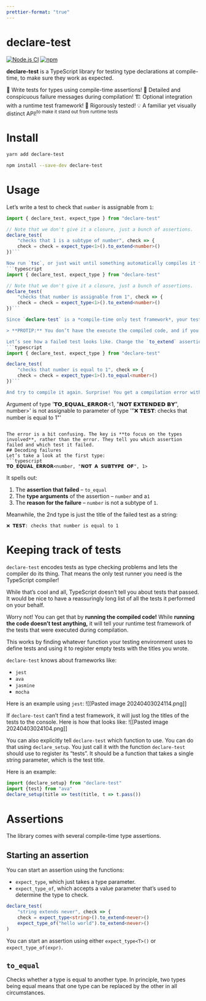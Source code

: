 ```yaml
---
prettier-format: "true"
---
```


# declare-test

[![Node.js CI](https://github.com/GregRos/declare-test/actions/workflows/push.yaml/badge.svg)](https://github.com/GregRos/declare-test/actions/workflows/main.yaml)
[![npm](https://img.shields.io/npm/v/declare-test)](https://www.npmjs.com/package/declare-test)

**declare-test** is a TypeScript library for testing type declarations at compile-time, to make sure they work as expected.

🧪 Write tests for types using compile-time assertions!
🚨 Detailed and conspicuous failure messages during compilation!
🏗️ Optional integration with a runtime test framework!
🧐 Rigorously tested!
💡 A familiar yet visually distinct API!<sup>to make it stand out from runtime tests</sup>
# Install
```bash
yarn add declare-test
```
```bash
npm install --save-dev declare-test
```
# Usage
Let’s write a test to check that `number` is assignable from `1`:
```typescript
import { declare_test, expect_type } from "declare-test"

// Note that we don't give it a closure, just a bunch of assertions.
declare_test(
	"checks that 1 is a subtype of number", check => {
	check = check = expect_type<1>().to_extend<number>()
})```

Now run `tsc`, or just wait until something automatically compiles it for you. 
```typescript
import { declare_test, expect_type } from "declare-test"

// Note that we don't give it a closure, just a bunch of assertions.
declare_test(
	"checks that number is assignable from 1", check => {
	check = check = expect_type<1>().to_extend<number>()
})```

Since `declare-test` is a *compile-time only test framework*, your test runner is actually the TypeScript compiler, and **your test passes if your code compiles!**

> **PROTIP:** You don’t have the execute the compiled code, and if you do it won’t test anything.

Let’s see how a failed test looks like. Change the `to_extend` assertion to `to_equal` instead:
```typescript
import { declare_test, expect_type } from "declare-test"

declare_test(
	"checks that number is equal to 1", check => {
	check = check = expect_type<1>().to_equal<number>()
})```

And try to compile it again. Surprise! You get a compilation error with special formatting. Here is how you it looks like:
```
Argument of type '𝗧𝗢_𝗘𝗤𝗨𝗔𝗟_𝗘𝗥𝗥𝗢𝗥<1, "𝗡𝗢𝗧 𝗘𝗫𝗧𝗘𝗡𝗗𝗘𝗗 𝗕𝗬", number>' is not assignable to parameter of type '"❌ 𝗧𝗘𝗦𝗧: checks that number is equal to 1"'
```

The error is a bit confusing. The key is **to focus on the types involved**, rather than the error. They tell you which assertion failed and which test it failed.
## Decoding failures
Let’s take a look at the first type:
```typescript
𝗧𝗢_𝗘𝗤𝗨𝗔𝗟_𝗘𝗥𝗥𝗢𝗥<number, "𝗡𝗢𝗧 𝗔 𝗦𝗨𝗕𝗧𝗬𝗣𝗘 𝗢𝗙", 1>
```
It spells out:
1. The **assertion that failed** – `to_equal`
2. The **type arguments** of the assertion – `number` and a`1`
3. The **reason for the failure** – `number` is not a subtype of `1`. 

Meanwhile, the 2nd type is just the title of the failed test as a string:
```
❌ 𝗧𝗘𝗦𝗧: checks that number is equal to 1
```
# Keeping track of tests
`declare-test` encodes tests as type checking problems and lets the compiler do its thing. That means the only test runner you need is the TypeScript compiler!

While that’s cool and all, TypeScript doesn’t tell you about tests that passed. It would be nice to have a reassuringly long list of all the tests it performed on your behalf.

Worry not! You can get that by **running the compiled code!** While **running the code doesn’t test anything,** it will tell your runtime test framework of the tests that were executed during compilation.

This works by finding whatever function your testing environment uses to define tests and using it to register empty tests with the titles you wrote. 

`declare-test`  knows about frameworks like:
- `jest`
- `ava`
- `jasmine`
- `mocha`

Here is an example using `jest`:
![[Pasted image 20240403024114.png]]

If `declare-test` can’t find a test framework, it will just log the titles of the tests to the console. Here is how that looks like:
![[Pasted image 20240403024104.png]]

You can also explicitly tell `declare-test` which function to use. You can do that using `declare_setup`. You just call it with the function `declare-test` should use to register its “tests”. It should be a function that takes a single string parameter, which is the test title.

Here is an example:
```typescript
import {declare_setup} from "declare-test"
import {test} from "ava"
declare_setup(title => test(title, t => t.pass())
```
# Assertions
The library comes with several compile-time type assertions. 

## Starting an assertion
You can start an assertion using the functions:
- `expect_type`, which just takes a type parameter.
- `expect_type_of`, which accepts a value parameter that’s used to determine the type to check.

```typescript
declare_test(
	"string extends never", check => {
	check = expect_type<string>().to_extend<never>()
	expect_type_of("hello world").to_extend<never>()
)
```


You can start an assertion using either `expect_type<T>()` or `expect_type_of(expr)`.

## `to_equal`
Checks whether a type is equal to another type. In principle, two types being equal means that one type can be replaced by the other in all circumstances.


